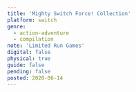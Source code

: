 ```yaml
---
title: 'Mighty Switch Force! Collection'
platform: switch
genre:
  - action-adventure
  - compilation
note: 'Limited Run Games'
digital: false
physical: true
guide: false
pending: false
posted: 2020-06-14
---
```

